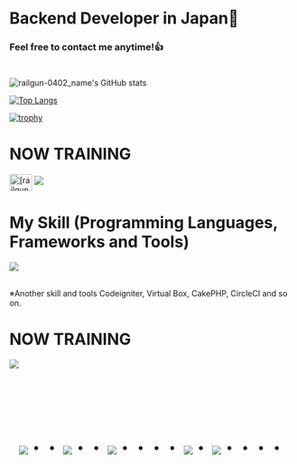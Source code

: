 # Backend Developer in Japan👋
### Feel free to contact me anytime!👍
#
![railgun-0402_name's GitHub stats](https://github-readme-stats.vercel.app/api?username=railgun-0402&show_icons=true&theme=vue-dark)

[![Top Langs](https://github-readme-stats.vercel.app/api/top-langs/?username=railgun-0402&layout=compact&theme=vue-dark)](https://github.com/anuraghazra/github-readme-stats)

[![trophy](https://github-profile-trophy.vercel.app/?username=railgun-0402&theme=discord)](https://github.com/ryo-ma/github-profile-trophy)


# NOW TRAINING

<p align="left">
<a href="https://twitter.com/[railgun-0402]" target="blank"><img align="center" src="https://raw.githubusercontent.com/rahuldkjain/github-profile-readme-generator/master/src/images/icons/Social/twitter.svg" alt="[railgun-0402]" height="30" width="40" /></a>
<a href="[railgun-0402_email]"><img src="https://img.shields.io/badge/Gmail-d14836?style=flat-square&logo=Gmail&logoColor=white&link=[railgun-0402_email]"/></a>
</p>



# My Skill (Programming Languages, Frameworks and Tools)

<img src="https://skillicons.dev/icons?i=html,css,js,typescript,firebase,react,vue,next,sqlite,mysql,github,vscode,docker,laravel,cakephp,discord,php,gutlab,jquery,aws,vite" /> <br /><br />

  ※Another skill and tools
  Codeigniter, Virtual Box, CakePHP, CircleCI and so on.
  
# NOW TRAINING

<img src="https://skillicons.dev/icons?i=react,next,typescript,mysql,laravel,docker,vscode,github" /> <br /><br />


<!-- --------------------------------- :) ---------------------------------- -->

<br><br><br>

<div align="center">
    <h1>
        <img src="https://user-images.githubusercontent.com/44926913/175852850-3fb6c715-1856-41ff-8c1f-94ce3b03b458.gif">・・
        <img src="https://user-images.githubusercontent.com/44926913/175853109-f8850656-6704-4a8a-bee6-9aca154d929b.gif">・・
        <img src="https://user-images.githubusercontent.com/44926913/175853154-5449d974-975e-44a6-ab84-a86031265e40.gif">・・・・
        <img src="https://user-images.githubusercontent.com/44926913/175853109-f8850656-6704-4a8a-bee6-9aca154d929b.gif">・
        <img src="https://user-images.githubusercontent.com/44926913/175853154-5449d974-975e-44a6-ab84-a86031265e40.gif">・・・・
    </h1>
  </div>
<br><br><br>

